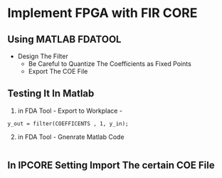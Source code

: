 # Implement FPGA with FIR CORE
## Using MATLAB FDATOOL
* Design The Filter 
    * Be Careful to Quantize The Coefficients as Fixed Points 
    * Export The COE File
## Testing It In Matlab
1. in FDA Tool - Export to Workplace - 
```
y_out = filter(COEFFICENTS , 1, y_in);
```
2. in FDA Tool - Gnenrate Matlab Code
```
```
## In IPCORE Setting Import The certain COE File
